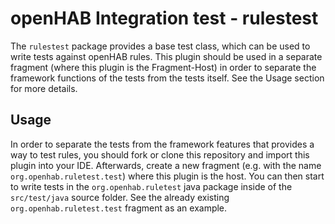 # openHAB Integration test - rulestest

The `rulestest` package provides a base test class, which can be used to write tests against openHAB rules.
This plugin should be used in a separate fragment (where this plugin is the Fragment-Host) in order to separate the framework functions of the tests from the tests itself.
See the Usage section for more details.

## Usage

In order to separate the tests from the framework features that provides a way to test rules, you should fork or clone this repository and import this plugin into your IDE.
Afterwards, create a new fragment (e.g. with the name `org.openhab.ruletest.test`) where this plugin is the host.
You can then start to write tests in the `org.openhab.ruletest` java package inside of the `src/test/java` source folder.
See the already existing `org.openhab.ruletest.test` fragment as an example.
